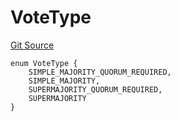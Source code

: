 # VoteType
[Git Source](https://github.com/kalidao/keep/blob/e52b433e668648f92907034179bd28358496fd0a/src/extensions/dao/Kali.sol)


```solidity
enum VoteType {
    SIMPLE_MAJORITY_QUORUM_REQUIRED,
    SIMPLE_MAJORITY,
    SUPERMAJORITY_QUORUM_REQUIRED,
    SUPERMAJORITY
}
```

